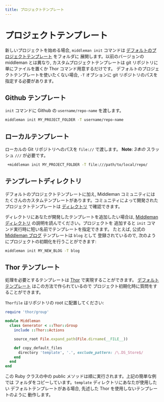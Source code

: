 ```yaml
---
title: プロジェクトテンプレート
---
```


# プロジェクトテンプレート

新しいプロジェクトを始める場合, `middleman init` コマンドは
[デフォルトのプロジェクトテンプレート][default project template] をフォルダに
展開します。以前のバージョンの middleman とは異なり, カスタムプロジェクトテンプレートは
git リポジトリに単にファイルを置くか Thor コマンド用意するだけです。
デフォルトのプロジェクトテンプレートを使いたくない場合, `-T` オプションに
git リポジトリのパスを指定する必要があります。

## Github テンプレート

`init` コマンドに Github の `username/repo-name` を渡します。

```bash
middleman init MY_PROJECT_FOLDER -T username/repo-name
```

## ローカルテンプレート

ローカルの Git リポジトリへのパスを `file://` で渡します。
**Note**: *3本の* スラッシュ `///` が必要です。

```bash
 +middleman init MY_PROJECT_FOLDER -T file:///path/to/local/repo/
```

## テンプレートディレクトリ

デフォルトのプロジェクトテンプレートに加え, Middleman コミュニティには
たくさんのカスタムテンプレートがあります。コミュニティによって開発された
プロジェクトテンプレートは [ディレクトリ][Directory] で確認できます。

ディレクトリにあなたが開発したテンプレートを追加したい場合は,
[Middleman ディレクトリ][directory_github] の説明を読んでください。プロジェクトを
追加すると `init` コマンド実行時に短い名前でテンプレートを指定できます。
たとえば, 公式の [Middleman ブログ][Middleman Blog] テンプレートは `blog` として
登録されているので, 次のようにプロジェクトの初期化を行うことができます:

```bash
middleman init MY_NEW_BLOG -T blog
```

## Thor テンプレート

処理を必要とするテンプレートは [Thor] で実現することができます。
[デフォルトテンプレート][default project template] はこの方法で作られているので
プロジェクト初期化時に質問をすることができます。

`Thorfile` はリポジトリの root に配置してください:

```ruby
require 'thor/group'

module Middleman
  class Generator < ::Thor::Group
    include ::Thor::Actions

    source_root File.expand_path(File.dirname(__FILE__))

    def copy_default_files
      directory 'template', '.', exclude_pattern: /\.DS_Store$/
    end
  end
end
```

この Ruby クラスの中の public メソッドは順に実行されます。上記の簡単な例では
フォルダをコピーしています。`template` ディレクトリにあなたが使用したい
デフォルトテンプレートがある場合, 先述した Thor を使用しないテンプレートのように
動作します。

  [default project template]: https://github.com/middleman/middleman-templates-default/
  [Directory]: https://directory.middlemanapp.com/
  [directory_github]: https://github.com/middleman/middleman-directory
  [Middleman Blog]: https://github.com/middleman/middleman-blog
  [Thor]: http://whatisthor.com/
